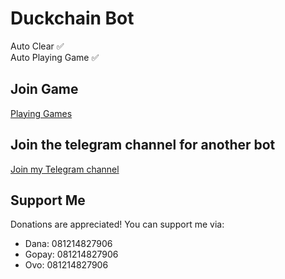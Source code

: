# Duckchain Bot 

Auto Clear ✅  
Auto Playing Game ✅

## Join Game

[Playing Games](https://t.me/catsdogs_game_bot/join?startapp=1580490871)

## Join the telegram channel for another bot

[Join my Telegram channel](https://t.me/dasarpemulung)

## Support Me

Donations are appreciated! You can support me via:

* Dana: 081214827906
* Gopay: 081214827906
* Ovo: 081214827906
